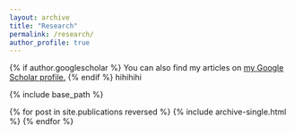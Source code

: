 ```yaml
---
layout: archive
title: "Research"
permalink: /research/
author_profile: true
---
```


{% if author.googlescholar %}
  You can also find my articles on <u><a href="{{author.googlescholar}}">my Google Scholar profile</a>.</u>
{% endif %}
hihihihi

{% include base_path %}

{% for post in site.publications reversed %}
  {% include archive-single.html %}
{% endfor %}



